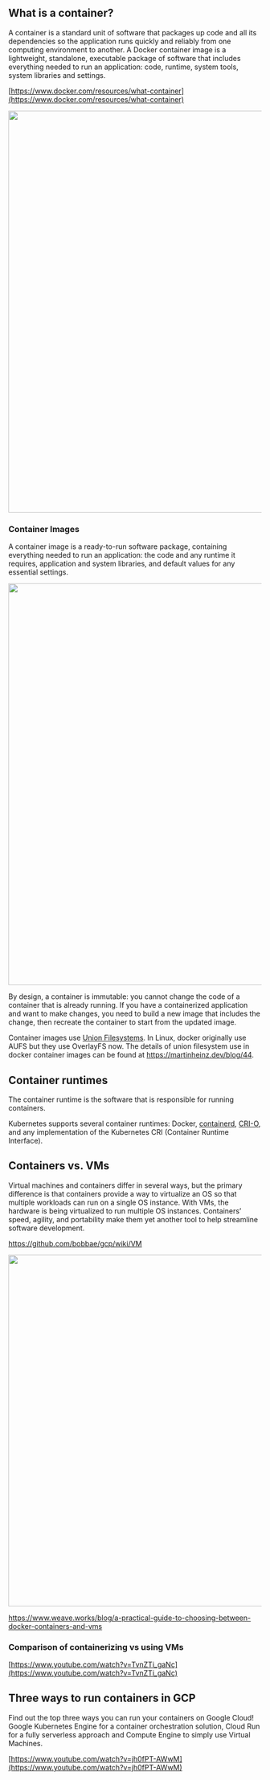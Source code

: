 
## What is a container?

A container is a standard unit of software that packages up code and all its dependencies so the application runs quickly and reliably from one computing environment to another. A Docker container image is a lightweight, standalone, executable package of software that includes everything needed to run an application: code, runtime, system tools, system libraries and settings.

[https://www.docker.com/resources/what-container](https://www.docker.com/resources/what-container)

<img src="https://eglerean.github.io/reproducible-research/img/docker_architecture.svg" width="800">

### Container Images

A container image is a ready-to-run software package, containing everything needed to run an application: the code and any runtime it requires, application and system libraries, and default values for any essential settings.

<img src="https://vitalflux.com/wp-content/uploads/2017/10/Screen-Shot-2017-10-07-at-9.26.42-PM.png" width="800">

By design, a container is immutable: you cannot change the code of a container that is already running. If you have a containerized application and want to make changes, you need to build a new image that includes the change, then recreate the container to start from the updated image.

Container images use [Union Filesystems](https://en.wikipedia.org/wiki/UnionFS). In Linux, docker originally use AUFS but they use OverlayFS now.  The details of union filesystem use in docker container images can be found at https://martinheinz.dev/blog/44.


## Container runtimes

The container runtime is the software that is responsible for running containers.

Kubernetes supports several container runtimes: Docker, [containerd](https://containerd.io/), [CRI-O](https://cri-o.io), and any implementation of the Kubernetes CRI (Container Runtime Interface).


## Containers vs. VMs

Virtual machines and containers differ in several ways, but the primary difference is that containers provide a way to virtualize an OS so that multiple workloads can run on a single OS instance. With VMs, the hardware is being virtualized to run multiple OS instances. Containers’ speed, agility, and portability make them yet another tool to help streamline software development.

https://github.com/bobbae/gcp/wiki/VM


<img src="https://storage.googleapis.com/xebia-blog/1/2016/11/Container-vs-VMs.jpg" width="700">

https://www.weave.works/blog/a-practical-guide-to-choosing-between-docker-containers-and-vms

### Comparison of containerizing vs using VMs

[https://www.youtube.com/watch?v=TvnZTi_gaNc](https://www.youtube.com/watch?v=TvnZTi_gaNc)


## Three ways to run containers in GCP

Find out the top three ways you can run your containers on Google Cloud! Google Kubernetes Engine for a container orchestration solution, Cloud Run for a fully serverless approach and Compute Engine to simply use Virtual Machines.

[https://www.youtube.com/watch?v=jh0fPT-AWwM](https://www.youtube.com/watch?v=jh0fPT-AWwM)
